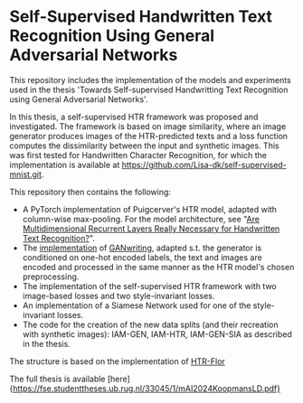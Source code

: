 # Self-Supervised Handwritten Text Recognition Using General Adversarial Networks

This repository includes the implementation of the models and experiments used in the thesis 'Towards Self-supervised Handwritting Text Recognition using General Adversarial Networks'.

In this thesis, a self-supervised HTR framework was proposed and investigated. The framework is based on image similarity, where an image generator produces images of the HTR-predicted texts and a loss function computes the dissimilarity between the input and synthetic images. This was first tested for Handwritten Character Recognition, for which the implementation is available at https://github.com/Lisa-dk/self-supervised-mnist.git. 

This repository then contains the following:
- A PyTorch implementation of Puigcerver's HTR model, adapted with column-wise max-pooling. For the model architecture, see "[Are Multidimensional Recurrent Layers Really Necessary for Handwritten Text Recognition?](https://ieeexplore.ieee.org/document/8269951)".
- The [implementation](https://github.com/omni-us/research-GANwriting) of [GANwriting](https://link.springer.com/chapter/10.1007/978-3-030-58592-1_17), adapted s.t. the generator is conditioned on one-hot encoded labels, the text and images are encoded and processed in the same manner as the HTR model's chosen preprocessing.
- The implementation of the self-supervised HTR framework with two image-based losses and two style-invariant losses.
- An implementation of a Siamese Network used for one of the style-invariant losses.
- The code for the creation of the new data splits (and their recreation with synthetic images): IAM-GEN, IAM-HTR, IAM-GEN-SIA as described in the thesis.

The structure is based on the implementation of [HTR-Flor](https://ieeexplore.ieee.org/document/9266005)

The full thesis is available [here]{https://fse.studenttheses.ub.rug.nl/33045/1/mAI2024KoopmansLD.pdf}
